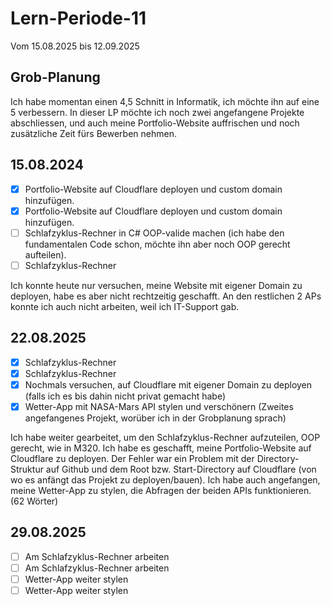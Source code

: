 # Lern-Periode-11
Vom 15.08.2025 bis 12.09.2025  
## Grob-Planung
Ich habe momentan einen 4,5 Schnitt in Informatik, ich möchte ihn auf eine 5 verbessern.
In dieser LP möchte ich noch zwei angefangene Projekte abschliessen, und auch meine Portfolio-Website auffrischen und noch zusätzliche Zeit fürs Bewerben nehmen.
## 15.08.2024
- [x] Portfolio-Website auf Cloudflare deployen und custom domain hinzufügen.
- [x] Portfolio-Website auf Cloudflare deployen und custom domain hinzufügen.
- [ ] Schlafzyklus-Rechner in C# OOP-valide machen (ich habe den fundamentalen Code schon, möchte ihn aber noch OOP gerecht aufteilen).
- [ ] Schlafzyklus-Rechner

Ich konnte heute nur versuchen, meine Website mit eigener Domain zu deployen, habe es aber nicht rechtzeitig geschafft. An den restlichen 2 APs konnte ich auch nicht arbeiten, weil ich IT-Support gab.

## 22.08.2025

- [x] Schlafzyklus-Rechner
- [x] Schlafzyklus-Rechner
- [x] Nochmals versuchen, auf Cloudflare mit eigener Domain zu deployen (falls ich es bis dahin nicht privat gemacht habe)
- [x] Wetter-App mit NASA-Mars API stylen und verschönern (Zweites angefangenes Projekt, worüber ich in der Grobplanung sprach)

Ich habe weiter gearbeitet, um den Schlafzyklus-Rechner aufzuteilen, OOP gerecht, wie in M320. Ich habe es geschafft, meine Portfolio-Website auf Cloudflare zu deployen. Der Fehler war ein Problem mit der Directory-Struktur auf Github und dem Root bzw. Start-Directory auf Cloudflare (von wo es anfängt das Projekt zu deployen/bauen). Ich habe auch angefangen, meine Wetter-App zu stylen, die Abfragen der beiden APIs funktionieren. (62 Wörter)

## 29.08.2025

- [ ] Am Schlafzyklus-Rechner arbeiten
- [ ] Am Schlafzyklus-Rechner arbeiten
- [ ] Wetter-App weiter stylen
- [ ] Wetter-App weiter stylen
